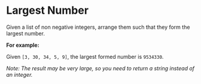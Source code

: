 # Largest Number


Given a list of non negative integers, arrange them such that they form the largest number.

**For example:**

Given `[3, 30, 34, 5, 9]`, the largest formed number is `9534330`.

_Note: The result may be very large, so you need to return a string instead of an integer._
